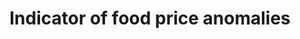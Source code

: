 ---
data_non_statistical: true
goal_meta_link: http://unstats.un.org/sdgs/files/metadata-compilation/Metadata-Goal-2.pdf
goal_meta_link_page: 19
graph: null
graph_status_notes: unk
graph_title: Indicator of food price anomalies
graph_type: null
graph_type_description: null
has_metadata: true
indicator: 2.c.1
indicator_definition: The proposed indicator of food price anomalies measures the
  number of "Price Anomalies" that occur on a given food commodity price series over
  a given period of time.ConceptsThe volatility of a given food commodity price series
  is measured through the quarterly and annual Compound Growth Rates (CGR), of the
  monthly price level. The mean and standard deviation of the observed historic CGR
  values define what is considered to be "normal"volatility for the particular price
  series being considered. A "Price Anomaly" is then defined as the recording, in
  a given month, of a CGR that is greater than the historic mean CGR for that month
  by one standard deviation or more.
indicator_name: Indicator of food price anomalies
indicator_variable: null
layout: indicator
method_of_computation: Computation of the indicator requires the availability of a
  series of monthly prices and involves three steps. Step 1. Calculating the quarterly
  and annual compound growth rates. A CGR is the growth rate in a time series over
  a certain amount of time. It is computed as [see report]. A quarterly CGR (CQGR)
  is calculated by considering periods of three months between ____ and __0, while
  an annual CGR (CAGR) is calculated by considering a period of 12 months. The importance
  to consider both CQGR and CAGR derives from the need to take into account the presence
  of marked seasonal variability in many agricultural prices, with prices growing
  more or less steadily over the year from their minimum, occurring at harvest period.
  Step 2. Calculating the weighted average and standard deviation of both CQGR and
  CAGR. The historic distributions of CGRs are characterized by the mean and the standard
  deviation of past CGR values. A different distribution of CGRs is computed per each
  calendar month. Time weights are used to make sure that the more recent past has
  a higher weight in the calculation of the mean and standard deviation of the distribution
  of CGRs, so that more recent price dynamics are not overshadowed by past extreme
  events which could prevent the detection of significant market shocks on prices.  Step
  4. Computing the indicator of price anomalies. First, the difference between the
  monthly CGR and the historic average CGR is computed for each month and then normalized
  with respect to the historic standard deviation. Based on the results, a price anomaly
  is recorded in each month for which the normalized difference is equal or greater
  than one. Then, the frequency of price anomalies is computed for both the quarterly
  and the annual CGRs and the final indicator of price anomalies for month t (________
  ) is computed as a weighted average of the frequency of price anomalies in the quarterly
  CGR and the frequency of price anomalies based on the annual CGR. For further details,
  see Baquedano 2014 (2015?)
permalink: /2-c-1/
published: true
rationale_interpretation: "The indicator aims at capturing the occurrence of episodes\
  \ of abrupt price increases that could be indicative of malfunctioning food commodity\
  \ markets, and as such can be used to monitor the \"proper functioning\" of food\
  \ markets, as expressed by the Target.\n Evidence from existing historic price series\
  \ will need to be evaluated, on a case-by-case basis to determine which price series\
  \ are more relevant in each country.\n As this is a \"means of implementation\"\
  \ indicator, there should be no need to set baseline values and numerical targets\
  \ to be achieved by 2030, but only to report it."
reporting_status: notstarted
sdg_goal: 2
source_active_1: true
source_notes_1: null
source_title_1: null
target: Adopt measures to ensure the proper functioning of food commodity markets
  and their derivatives and facilitate timely access to market information, including
  on food reserves, in order to help limit extreme food price volatility.
target_id: 2.c
title: Indicator of food price anomalies
un_custodial_agency: FAO
un_designated_tier: '2'
variable_description: null
variable_notes: null
---